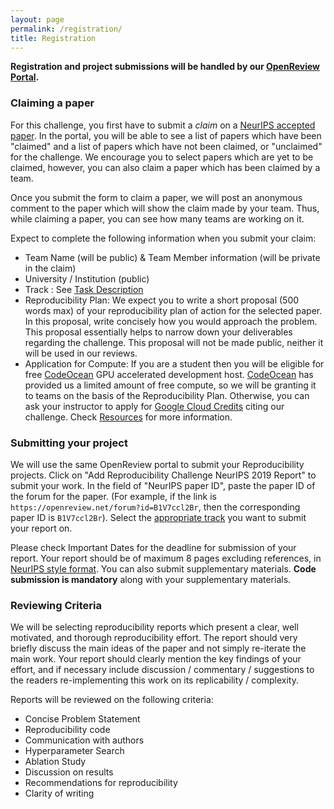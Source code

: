 ```yaml
---
layout: page
permalink: /registration/
title: Registration
---
```


**Registration and project submissions will be handled by our [OpenReview Portal](https://openreview.net/group?id=reproducibility-challenge.github.io/Reproducibility_Challenge/NeurIPS/2019).**

### Claiming a paper

For this challenge, you first have to submit a _claim_ on a [NeurIPS accepted paper](https://neurips.cc/Conferences/2019/AcceptedPapersInitial).
In the portal, you will be able to see a list of papers which have been "claimed" and a list of papers which have not been claimed, or "unclaimed" for the challenge. We encourage you to select papers which are yet to be claimed, however, you can also claim a paper which has been claimed by a team.

Once you submit the form to claim a paper, we will post an anonymous comment to the paper which will show the claim made by your team. Thus, while claiming a paper, you can see how many teams are working on it.

Expect to complete the following information when you submit your claim:

- Team Name (will be public) & Team Member information (will be private in the claim)
- University / Institution (public)
- Track : See [Task Description](/neurips2019/task/)
- Reproducibility Plan: We expect you to write a short proposal (500 words max) of your reproducibility plan of action for the selected paper. In this proposal, write concisely how you would approach the problem. This proposal essentially helps to narrow down your deliverables regarding the challenge. This proposal will not be made public, neither it will be used in our reviews.
- Application for Compute: If you are a student then you will be eligible for free [CodeOcean](https://codeocean.com/) GPU accelerated development host. [CodeOcean](https://codeocean.com/) has provided us a limited amount of free compute, so we will be granting it to teams on the basis of the Reproducibility Plan. Otherwise, you can ask your instructor to apply for [Google Cloud Credits](https://cloud.google.com/edu/) citing our challenge. Check [Resources]() for more information.

### Submitting your project

We will use the same OpenReview portal to submit your Reproducibility projects. Click on "Add Reproducibility Challenge NeurIPS 2019 Report" to submit your work. In the field of "NeurIPS paper ID", paste the paper ID of the forum for the paper. (For example, if the link is `https://openreview.net/forum?id=B1V7ccl2Br`, then the corresponding paper ID is `B1V7ccl2Br`). Select the [appropriate track]((/neurips2019/task/)) you want to submit your report on.

Please check Important Dates for the deadline for submission of your report. Your report should be of maximum 8 pages excluding references, in [NeurIPS style format](https://neurips.cc/Conferences/2019/PaperInformation/StyleFiles). You can also submit supplementary materials. **Code submission is mandatory** along with your supplementary materials.

### Reviewing Criteria

We will be selecting reproducibility reports which present a clear, well motivated, and thorough reproducibility effort. The report should very briefly discuss the main ideas of the paper and not simply re-iterate the main work. Your report should clearly mention the key findings of your effort, and if necessary include discussion / commentary / suggestions to the readers re-implementing this work on its replicability / complexity.

Reports will be reviewed on the following criteria:

- Concise Problem Statement
- Reproducibility code
- Communication with authors
- Hyperparameter Search
- Ablation Study
- Discussion on results
- Recommendations for reproducibility
- Clarity of writing
